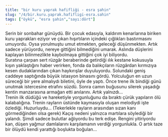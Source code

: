 ```yaml
---
title: "bir kuru yaprak hafifliği - esra şahin"
slug: "/4/bir.kuru.yaprak.hafifligi-esra.sahin"
tags: ["öykü", "esra şahin","sayı:dört"]
---
```

Serin bir sonbahar günüydü. Bir çocuk edasıyla, kaldırım kenarlarına
biriken kuru yaprakları eziyor ve çıkan hışırtıların içindeki çığlıkları
bastırmasını umuyordu. Oysa yorulmuştu umut etmekten, geleceği
düşünmekten. Artık sadece yürüyordu, nereye gittiğini bilmediğini
umarak. Aslında düşlerini kaplayan bilinmezlikte kaybolmaya gittiğini
çok iyi biliyordu.\
Suratına çarpan sert rüzgâr beraberinde getirdiği ılık kestane kokusuyla
kışın yaklaştığını haber verirken, fonda da balıkçıların rüzgârdan
kırmızıya kesen dudaklarından çıkan haykırışlar duyuluyordu. Solundaki
geniş caddeye saptığında büyük istasyon binasını gördü. Yolculuğun en
uzun süreceği bir yere almalıydı biletini, öyle de yaptı. Önce trene ilk
bindiği günü unutmak istercesine etrafını süzdü. Sonra camın buğusunu
silerek yaşadığı kentin manzarasına armağan etti anılarını. Artık
yalnızdı...\
Trenin ilk düdüğü ve hareketiyle yorgunluğunu da bıraktı çürük yapıların
ölü kalabalığına. Trenin rayların üstünde kaymasıyla oluşan melodiydi
işte özlediği. Huzurluydu... (Tekerlekle rayların arasından sızan kanı
görmediğinden olsa gerek) Kaçış nedeni yalnızca martılara söylediği bir
yalandı. Şimdi sadece bulutlar ağlıyordu bu terk edişe. Rengini
yitiriyordu kan, düşen yağmur damlalarını karşılamanın verdiği
yorgunlukla. O artık taze bir ölüydü kendi yarattığı boşlukta boğulan...
